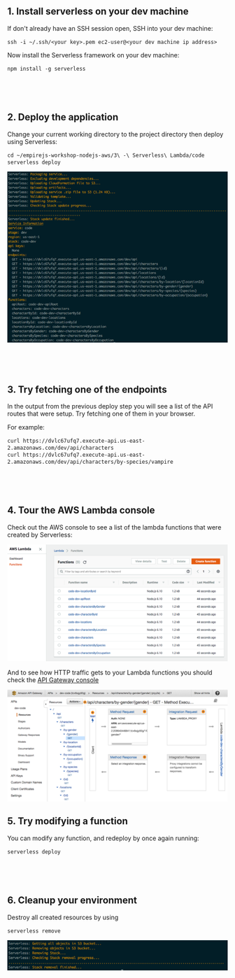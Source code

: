 ## 1. Install serverless on your dev machine

If don't already have an SSH session open, SSH into your dev machine:

```
ssh -i ~/.ssh/<your key>.pem ec2-user@<your dev machine ip address>
```

Now install the Serverless framework on your dev machine:

```
npm install -g serverless
```

&nbsp;

&nbsp;

## 2. Deploy the application

Change your current working directory to the project directory then deploy using Serverless:

```
cd ~/empirejs-workshop-nodejs-aws/3\ -\ Serverless\ Lambda/code
serverless deploy
```

![serverless deploy](./images/serverless-deploy.png)

&nbsp;

&nbsp;

## 3. Try fetching one of the endpoints

In the output from the previous deploy step you will see a list of the API routes that were setup. Try fetching one of them in your browser.

For example:

```
curl https://dvlc67ufq7.execute-api.us-east-2.amazonaws.com/dev/api/characters
curl https://dvlc67ufq7.execute-api.us-east-2.amazonaws.com/dev/api/characters/by-species/vampire
```

&nbsp;

&nbsp;

## 4. Tour the AWS Lambda console

Check out the AWS console to see a list of the lambda functions that were created by Serverless:

![lambda funciton list](./images/function-list.png)

And to see how HTTP traffic gets to your Lambda functions you should check the [API Gateway console](https://us-east-2.console.aws.amazon.com/apigateway/home?region=us-east-2#/apis)

![api gateway](./images/api-gateway.png)

## 5. Try modifying a function

You can modify any function, and redeploy by once again running:

```
serverless deploy
```

&nbsp;

&nbsp;

## 6. Cleanup your environment

Destroy all created resources by using

```
serverless remove
```

![serverless remove](./images/serverless-remove.png)
